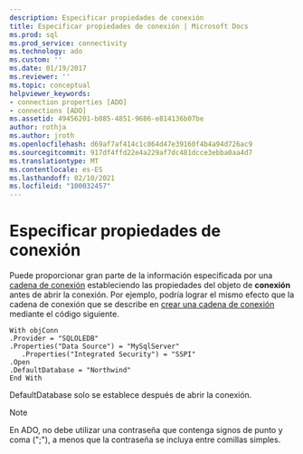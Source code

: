 ```yaml
---
description: Especificar propiedades de conexión
title: Especificar propiedades de conexión | Microsoft Docs
ms.prod: sql
ms.prod_service: connectivity
ms.technology: ado
ms.custom: ''
ms.date: 01/19/2017
ms.reviewer: ''
ms.topic: conceptual
helpviewer_keywords:
- connection properties [ADO]
- connections [ADO]
ms.assetid: 49456201-b085-4851-9686-e814136b07be
author: rothja
ms.author: jroth
ms.openlocfilehash: d69af7af414c1c864d47e39160f4b4a94d726ac9
ms.sourcegitcommit: 917df4ffd22e4a229af7dc481dcce3ebba0aa4d7
ms.translationtype: MT
ms.contentlocale: es-ES
ms.lasthandoff: 02/10/2021
ms.locfileid: "100032457"
---
```

# <a name="specifying-connection-properties"></a>Especificar propiedades de conexión
Puede proporcionar gran parte de la información especificada por una [cadena de conexión](../../../ado/guide/data/creating-a-connection-string.md) estableciendo las propiedades del objeto de **conexión** antes de abrir la conexión. Por ejemplo, podría lograr el mismo efecto que la cadena de conexión que se describe en [crear una cadena de conexión](../../../ado/guide/data/creating-a-connection-string.md) mediante el código siguiente.  
  
```  
With objConn  
.Provider = "SQLOLEDB"  
.Properties("Data Source") = "MySqlServer"  
   .Properties("Integrated Security") = "SSPI"  
.Open  
.DefaultDatabase = "Northwind"  
End With  
```  
  
 DefaultDatabase solo se establece después de abrir la conexión.  
  
> [!NOTE]
>  En ADO, no debe utilizar una contraseña que contenga signos de punto y coma (";"), a menos que la contraseña se incluya entre comillas simples.
